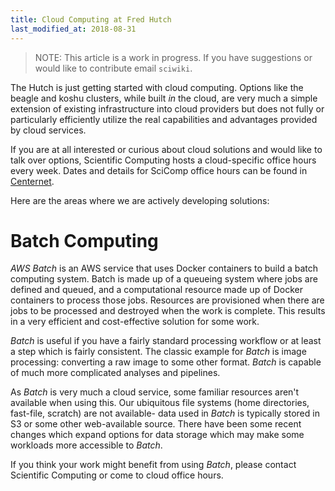 ```yaml
---
title: Cloud Computing at Fred Hutch
last_modified_at: 2018-08-31
---
```

>NOTE: This article is a work in progress. If you have suggestions or would like to contribute email `sciwiki`.  

The Hutch is just getting started with cloud computing.  Options like the
beagle and koshu clusters, while built _in_ the cloud, are very much a simple
extension of existing infrastructure into cloud providers but does not fully or
particularly efficiently utilize the real capabilities and advantages provided
by cloud services.

If you are at all interested or curious about cloud solutions and would like to
talk over options, Scientific Computing hosts a cloud-specific office hours
every week.  Dates and details for SciComp office hours can be found in
[Centernet](https://centernet.fredhutch.org/cn/e/center-it/scicomp_nextgen_officehours10092018.html).

Here are the areas where we are actively developing solutions:

# Batch Computing

_AWS Batch_ is an AWS service that uses Docker containers to build a batch
computing system.  Batch is made up of a queueing system where jobs are defined
and queued, and a computational resource made up of Docker containers to
process those jobs.  Resources are provisioned when there are jobs to be
processed and destroyed when the work is complete.  This results in a very
efficient and cost-effective solution for some work.

_Batch_ is useful if you have a fairly standard processing workflow or at least
a step which is fairly consistent.  The classic example for _Batch_ is image
processing: converting a raw image to some other format.  _Batch_ is capable of
much more complicated analyses and pipelines.

As _Batch_ is very much a cloud service, some familiar resources aren't
available when using this.  Our ubiquitous file systems (home directories,
fast-file, scratch) are not available- data used in _Batch_ is typically stored
in S3 or some other web-available source.  There have been some recent changes which
expand options for data storage which may make some workloads more accessible to _Batch_.

If you think your work might benefit from using _Batch_, please contact Scientific Computing or come to cloud office hours.
